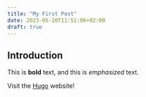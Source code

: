 ```yaml
---
title: "My First Post"
date: 2023-05-20T11:51:06+02:00
draft: true
---
```


## Introduction

This is **bold** text, and this is *emphasized* text.

Visit the [Hugo](https://gohugo.io) website!
